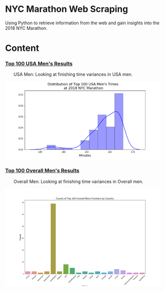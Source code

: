 # NYC Marathon Web Scraping
Using Python  to retrieve information from the web and gain insights into the 2018 NYC Marathon.

# Content
### [Top 100 USA Men's Results](https://github.com/adambens/NYC_Marathon_Web_Scraping/blob/master/NYC%20Marathon%202018%20-%20USA%20Men's%20Results.ipynb)
&nbsp;&nbsp;&nbsp;&nbsp;&nbsp;&nbsp; USA Men: Looking at finishing time variances in USA men. 

<img width="600" alt="Finishing Times Distribution" src="https://github.com/adambens/NYC_Marathon_Web_Scraping/blob/master/Figures/MinutesDistribution.png">

### [Top 100 Overall Men's Results](https://github.com/adambens/NYC_Marathon_Web_Scraping/blob/master/NYC%20Marathon%202018%20-%20Overall%20Men's%20Results.ipynb)
&nbsp;&nbsp;&nbsp;&nbsp;&nbsp;&nbsp; Overall Men: Looking at finishing time variances in Overall men. 

<img width="600" alt="Finishing Times Distribution" src="https://github.com/adambens/NYC_Marathon_Web_Scraping/blob/master/Figures/By-Country.png">
